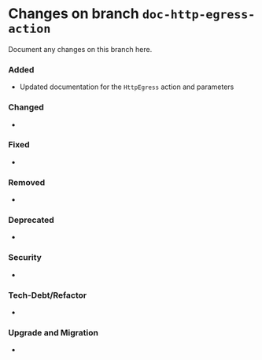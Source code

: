 # Changes on branch `doc-http-egress-action`
Document any changes on this branch here.
### Added
- Updated documentation for the `HttpEgress` action and parameters

### Changed
- 

### Fixed
- 

### Removed
- 

### Deprecated
- 

### Security
- 

### Tech-Debt/Refactor
- 

### Upgrade and Migration
- 
